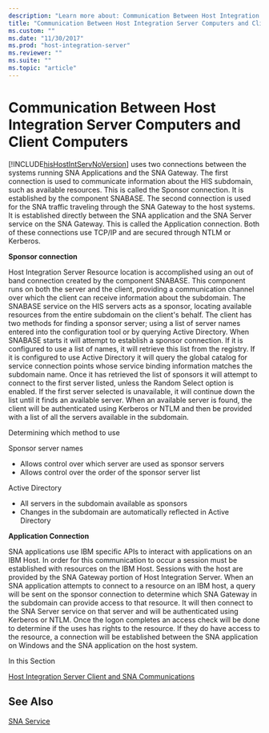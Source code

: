 ```yaml
---
description: "Learn more about: Communication Between Host Integration Server Computers and Client Computers"
title: "Communication Between Host Integration Server Computers and Client Computers1"
ms.custom: ""
ms.date: "11/30/2017"
ms.prod: "host-integration-server"
ms.reviewer: ""
ms.suite: ""
ms.topic: "article"
---
```

# Communication Between Host Integration Server Computers and Client Computers
[!INCLUDE[hisHostIntServNoVersion](../includes/hishostintservnoversion-md.md)] uses two connections between the systems running SNA Applications and the SNA Gateway.  The first connection is used to communicate information about the HIS subdomain, such as available resources.  This is called the Sponsor connection.  It is established by the component SNABASE.   The second connection is used for the SNA traffic traveling through the SNA Gateway to the host systems.  It is established directly between the SNA application and the SNA Server service on the SNA Gateway.  This is called the Application connection.  Both of these connections use TCP/IP and are secured through NTLM or Kerberos. 
 
**Sponsor connection**
 
Host Integration Server Resource location is accomplished using an out of band connection created by the component SNABASE.  This component runs on both the server and the client, providing a communication channel over which the client can receive information about the subdomain.  The SNABASE service on the HIS servers acts as a sponsor, locating available resources from the entire subdomain on the client's behalf.    The client has two methods for finding a sponsor server; using a list of server names entered into the configuration tool or by querying Active Directory.   When SNABASE starts it will attempt to establish a sponsor connection.  If it is configured to use a list of names, it will retrieve this list from the registry.  If it is configured to use Active Directory it will query the global catalog for service connection points whose service binding information matches the subdomain name.  Once it has retrieved the list of sponsors it will attempt to connect to the first server listed, unless the Random Select option is enabled.   If the first server selected is unavailable, it will continue down the list until it finds an available server.  When an available server is found, the client will be authenticated using Kerberos or NTLM and then be provided with a list of all the servers available in the subdomain.  

Determining which method to use
 
Sponsor server names
* Allows control over which server are used as sponsor servers 
* Allows control over the order of the sponsor server list 
 
Active Directory
* All servers in the subdomain available as sponsors
* Changes in the subdomain are automatically reflected in Active Directory
 
**Application Connection**
 
SNA applications use IBM specific APIs to interact with applications on an IBM Host.  In order for this communication to occur a session must be established with resources on the IBM Host.  Sessions with the host are provided by the SNA Gateway portion of Host Integration Server.   When an SNA application attempts to connect to a resource on an IBM host, a query will be sent on the sponsor connection to determine which SNA Gateway in the subdomain can provide access to that resource.  It will then connect to the SNA Server service on that server and will be authenticated using Kerberos or NTLM.   Once the logon completes an access check will be done to determine if the uses has rights to the resource.  If they do have access to the resource, a connection will be established between the SNA application on Windows and the SNA application on the host system.  
  
 In this Section  
  
 [Host Integration Server Client and SNA Communications](../core/host-integration-server-client-and-sna-communications2.md)  
  
## See Also  
 [SNA Service](../core/sna-service2.md)
